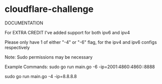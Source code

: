 # cloudflare-challenge

DOCUMENTATION

For EXTRA CREDIT I've added support for both ipv6 and ipv4


Please only have 1 of either "-4" or "-6" flag, for the ipv4 and ipv6 configs respectively


Note: Sudo permissions may be necessary


Example Commands:
sudo go run main.go -6 -ip=2001:4860:4860::8888


sudo go run main.go -4 -ip=8.8.8.8
